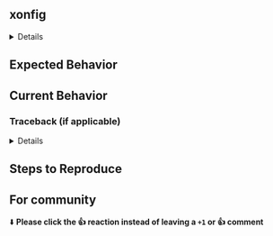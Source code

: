 <!--- Provide a general summary of the issue in the Title above -->
<!--- If you have a question along the lines of "How do I do this Bash command in xonsh"
please first look over the Bash to Xonsh translation guide: https://xon.sh/bash_to_xsh.html
If you don't find an answer there, please do open an issue! -->

## xonfig

<details>

```
$ xonfig
```

</details>

## Expected Behavior
<!--- Tell us what should happen -->

## Current Behavior
<!--- Tell us what happens instead of the expected behavior -->
<!--- If part of your bug report is a traceback, please first enter debug mode before triggering the error
To enter debug mode, set the environment variable `XONSH_DEBUG=1` _before_ starting `xonsh`.
On Linux and OSX, an easy way to to do this is to run `env XONSH_DEBUG=1 xonsh` -->

### Traceback (if applicable)

<details>

```
traceback
```

</details>

## Steps to Reproduce
<!--- Please try to write out a minimal reproducible snippet to trigger the bug, it will help us fix it! -->

## For community
⬇️  **Please click the 👍 reaction instead of leaving a `+1` or 👍  comment**
